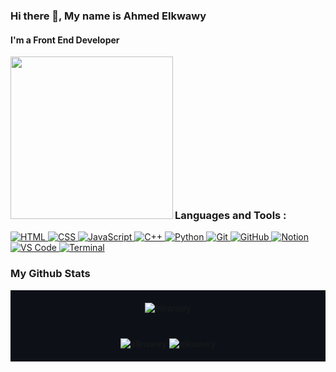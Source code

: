### Hi there 👋, My name is Ahmed Elkwawy
#### I'm a Front End Developer

<img src="https://github.com/abhisheknaiidu/abhisheknaiidu/raw/master/code.gif?raw=true" align="left" height="260" width="" /> 


<br>
<br>
<br>
<br>
<br>
<br>
<br>
<br>
<br>
<br>
<br>
<br>
<br>

### Languages and Tools :
<div>
  <a href="https://developer.mozilla.org/en-US/docs/Web/HTML" target="_blank">
    <img src="https://img.shields.io/badge/HTML5-E34F26?style=for-the-badge&logo=html5&logoColor=white" alt="HTML" />
  </a>  
  <a href="https://developer.mozilla.org/en-US/docs/Web/CSS" target="_blank"> 
    <img src="https://img.shields.io/badge/CSS3-1572B6?style=for-the-badge&logo=css3&logoColor=white" alt="CSS" />
  </a>
  <a href="https://developer.mozilla.org/en-US/docs/Web/JavaScript" target="_blank">
      <img src="https://img.shields.io/badge/JavaScript-F7DF1E?style=for-the-badge&logo=javascript&logoColor=black" alt="JavaScript" />
  </a>
  <a href="https://www.iso.org/standard/74528.html" target="_blank">
      <img src="https://img.shields.io/badge/c++-%2300599C.svg?style=for-the-badge&logo=c%2B%2B&logoColor=white" alt="C++"  />
  </a> 
  <a href="https://www.python.org/" target="_blank">
      <img src="https://img.shields.io/badge/Python-3776AB?style=for-the-badge&logo=python&logoColor=white" alt="Python" />
  </a> 
 <a href="https://git-scm.com/" target="_blank">
      <img src="https://img.shields.io/badge/Git-F05032?style=for-the-badge&logo=git&logoColor=white" alt="Git"  />
  </a> 
  <a href="https://github.com/" target="_blank">
      <img src="https://img.shields.io/badge/GitHub-100000?style=for-the-badge&logo=github&logoColor=white" alt="GitHub" />
  </a>
  <a href="https://www.notion.so/" target="_blank">
      <img src="https://img.shields.io/badge/Notion-000000?style=for-the-badge&logo=notion&logoColor=white" alt="Notion" />
  </a>
  <a href="https://code.visualstudio.com/" target="_blank">
      <img src="https://img.shields.io/badge/VS_Code-007ACC?style=for-the-badge&logo=visual-studio-code&logoColor=white" alt="VS Code" />
  </a> 
  <a href="https://en.wikipedia.org/wiki/Command-line_interface" target="_blank">
     <img src="https://img.shields.io/badge/Terminal-000000?style=for-the-badge&logo=gnubash&logoColor=white" alt="Terminal" />
  </a> 
</a> 
</div>   

### My Github Stats
<div align="center" style="background-color: #0d1117; padding: 20px;">
  
<img src="https://github-readme-stats.vercel.app/api/top-langs?username=elkwawy&show_icons=true&locale=en&theme=vue-dark&layout=compact&title_color=0366d6&icon_color=0366d6&text_color=c9d1d9&bg_color=0d1117" alt="elkwawy" />

</div>

<div align="center" style="background-color: #0d1117; padding: 20px;">
  
<img src="https://github-readme-stats.vercel.app/api?username=elkwawy&show_icons=true&locale=en&theme=vue-dark&title_color=0366d6&icon_color=0366d6&text_color=c9d1d9&bg_color=0d1117" alt="elkwawy"/>
  
<img src="https://github-readme-streak-stats.herokuapp.com/?user=elkwawy&theme=vue-dark&background=0d1117&title_color=0366d6&icon_color=0366d6&text_color=c9d1d9" alt="elkwawy" />
  
</div>
